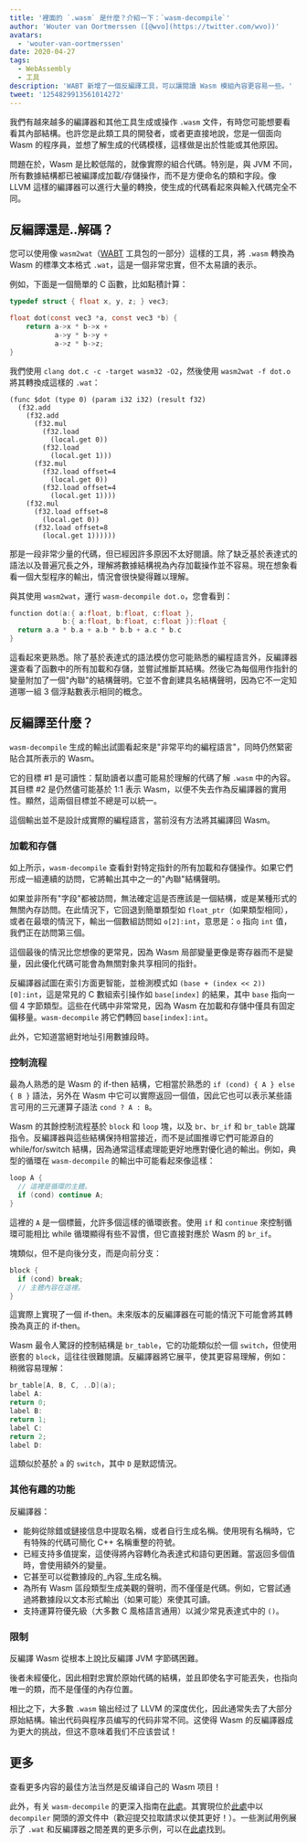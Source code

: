 ```yaml
---
title: '裡面的 `.wasm` 是什麼？介紹一下：`wasm-decompile`'
author: 'Wouter van Oortmerssen ([@wvo](https://twitter.com/wvo))'
avatars:
  - 'wouter-van-oortmerssen'
date: 2020-04-27
tags:
  - WebAssembly
  - 工具
description: 'WABT 新增了一個反編譯工具，可以讓閱讀 Wasm 模組內容更容易一些。'
tweet: '1254829913561014272'
---
```

我們有越來越多的編譯器和其他工具生成或操作 `.wasm` 文件，有時您可能想要看看其內部結構。也許您是此類工具的開發者，或者更直接地說，您是一個面向 Wasm 的程序員，並想了解生成的代碼模樣，這樣做是出於性能或其他原因。

<!--truncate-->
問題在於，Wasm 是比較低階的，就像實際的組合代碼。特別是，與 JVM 不同，所有數據結構都已被編譯成加載/存儲操作，而不是方便命名的類和字段。像 LLVM 這樣的編譯器可以進行大量的轉換，使生成的代碼看起來與輸入代碼完全不同。

## 反編譯還是..解碼？

您可以使用像 `wasm2wat`（[WABT](https://github.com/WebAssembly/wabt) 工具包的一部分）這樣的工具，將 `.wasm` 轉換為 Wasm 的標準文本格式 `.wat`，這是一個非常忠實，但不太易讀的表示。

例如，下面是一個簡單的 C 函數，比如點積計算：

```c
typedef struct { float x, y, z; } vec3;

float dot(const vec3 *a, const vec3 *b) {
    return a->x * b->x +
           a->y * b->y +
           a->z * b->z;
}
```

我們使用 `clang dot.c -c -target wasm32 -O2`，然後使用 `wasm2wat -f dot.o` 將其轉換成這樣的 `.wat`：

```wasm
(func $dot (type 0) (param i32 i32) (result f32)
  (f32.add
    (f32.add
      (f32.mul
        (f32.load
          (local.get 0))
        (f32.load
          (local.get 1)))
      (f32.mul
        (f32.load offset=4
          (local.get 0))
        (f32.load offset=4
          (local.get 1))))
    (f32.mul
      (f32.load offset=8
        (local.get 0))
      (f32.load offset=8
        (local.get 1))))))
```

那是一段非常少量的代碼，但已經因許多原因不太好閱讀。除了缺乏基於表達式的語法以及普遍冗長之外，理解將數據結構視為內存加載操作並不容易。現在想象看看一個大型程序的輸出，情況會很快變得難以理解。

與其使用 `wasm2wat`，運行 `wasm-decompile dot.o`，您會看到：

```c
function dot(a:{ a:float, b:float, c:float },
             b:{ a:float, b:float, c:float }):float {
  return a.a * b.a + a.b * b.b + a.c * b.c
}
```

這看起來更熟悉。除了基於表達式的語法模仿您可能熟悉的編程語言外，反編譯器還查看了函數中的所有加載和存儲，並嘗試推斷其結構。然後它為每個用作指針的變量附加了一個"內聯"的結構聲明。它並不會創建具名結構聲明，因為它不一定知道哪一組 3 個浮點數表示相同的概念。

## 反編譯至什麼？

`wasm-decompile` 生成的輸出試圖看起來是"非常平均的編程語言"，同時仍然緊密貼合其所表示的 Wasm。

它的目標 #1 是可讀性：幫助讀者以盡可能易於理解的代碼了解 `.wasm` 中的內容。其目標 #2 是仍然儘可能基於 1:1 表示 Wasm，以便不失去作為反編譯器的實用性。顯然，這兩個目標並不總是可以統一。

這個輸出並不是設計成實際的編程語言，當前沒有方法將其編譯回 Wasm。

### 加載和存儲

如上所示，`wasm-decompile` 查看針對特定指針的所有加載和存儲操作。如果它們形成一組連續的訪問，它將輸出其中之一的"內聯"結構聲明。

如果並非所有"字段"都被訪問，無法確定這是否應該是一個結構，或是某種形式的無關內存訪問。在此情況下，它回退到簡單類型如 `float_ptr`（如果類型相同），或者在最壞的情況下，輸出一個數組訪問如 `o[2]:int`，意思是：`o` 指向 `int` 值，我們正在訪問第三個。

這個最後的情況比您想像的更常見，因為 Wasm 局部變量更像是寄存器而不是變量，因此優化代碼可能會為無關對象共享相同的指針。

反編譯器試圖在索引方面更智能，並檢測模式如 `(base + (index << 2))[0]:int`，這是常見的 C 數組索引操作如 `base[index]` 的結果，其中 `base` 指向一個 4 字節類型。這些在代碼中非常常見，因為 Wasm 在加載和存儲中僅具有固定偏移量。`wasm-decompile` 將它們轉回 `base[index]:int`。

此外，它知道當絕對地址引用數據段時。

### 控制流程

最為人熟悉的是 Wasm 的 if-then 結構，它相當於熟悉的 `if (cond) { A } else { B }` 語法，另外在 Wasm 中它可以實際返回一個值，因此它也可以表示某些語言可用的三元運算子語法 `cond ? A : B`。

Wasm 的其餘控制流程基於 `block` 和 `loop` 塊，以及 `br`、`br_if` 和 `br_table` 跳躍指令。反編譯器與這些結構保持相當接近，而不是試圖推導它們可能源自的 while/for/switch 結構，因為通常這樣處理能更好地應對優化過的輸出。例如，典型的循環在 `wasm-decompile` 的輸出中可能看起來像這樣：

```c
loop A {
  // 這裡是循環的主體。
  if (cond) continue A;
}
```

這裡的 `A` 是一個標籤，允許多個這樣的循環嵌套。使用 `if` 和 `continue` 來控制循環可能相比 while 循環顯得有些不習慣，但它直接對應於 Wasm 的 `br_if`。

塊類似，但不是向後分支，而是向前分支：

```c
block {
  if (cond) break;
  // 主體內容在這裡。
}
```

這實際上實現了一個 if-then。未來版本的反編譯器在可能的情況下可能會將其轉換為真正的 if-then。

Wasm 最令人驚訝的控制結構是 `br_table`，它的功能類似於一個 `switch`，但使用嵌套的 `block`，這往往很難閱讀。反編譯器將它展平，使其更容易理解，例如：
稍微容易理解：

```c
br_table[A, B, C, ..D](a);
label A:
return 0;
label B:
return 1;
label C:
return 2;
label D:
```

這類似於基於 `a` 的 `switch`，其中 `D` 是默認情況。

### 其他有趣的功能

反編譯器：

- 能夠從除錯或鏈接信息中提取名稱，或者自行生成名稱。使用現有名稱時，它有特殊的代碼可簡化 C++ 名稱重整的符號。
- 已經支持多值提案，這使得將內容轉化為表達式和語句更困難。當返回多個值時，會使用額外的變量。
- 它甚至可以從數據段的_內容_生成名稱。
- 為所有 Wasm 區段類型生成美觀的聲明，而不僅僅是代碼。例如，它嘗試通過將數據段以文本形式輸出（如果可能）來使其可讀。
- 支持運算符優先級（大多數 C 風格語言通用）以減少常見表達式中的 `()`。

### 限制

反編譯 Wasm 從根本上說比反編譯 JVM 字節碼困難。

後者未經優化，因此相對忠實於原始代碼的結構，並且即使名字可能丟失，也指向唯一的類，而不是僅僅的內存位置。

相比之下，大多數 `.wasm` 输出经过了 LLVM 的深度优化，因此通常失去了大部分原始結構。输出代码與程序员编写的代码非常不同。这使得 Wasm 的反編譯器成为更大的挑战，但这不意味着我们不应该尝试！

## 更多

查看更多内容的最佳方法当然是反编译自己的 Wasm 项目！

此外，有关 `wasm-decompile` 的更深入指南在[此處](https://github.com/WebAssembly/wabt/blob/master/docs/decompiler.md)。其實現位於[此處](https://github.com/WebAssembly/wabt/tree/master/src)中以 `decompiler` 開頭的源文件中（歡迎提交拉取請求以使其更好！）。一些測試用例展示了 `.wat` 和反編譯器之間差異的更多示例，可以在[此處](https://github.com/WebAssembly/wabt/tree/master/test/decompile)找到。
